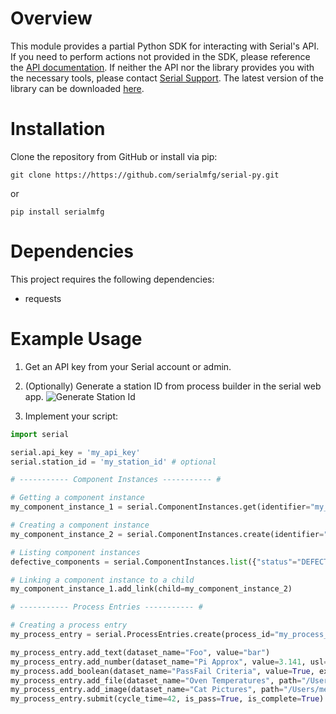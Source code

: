 # Overview

This module provides a partial Python SDK for interacting with Serial's API. 
If you need to perform actions not provided in the SDK, please reference the [API documentation](https://docs.serial.io/api-reference).
If neither the API nor the library provides you with the necessary tools, please contact [Serial Support](mailto:support@serial.io).
The latest version of the library can be downloaded [here](https://github.com/serialmfg/serial-py).

# Installation

Clone the repository from GitHub or install via pip:
```
git clone https://https://github.com/serialmfg/serial-py.git
```
or 
```
pip install serialmfg
```

# Dependencies

This project requires the following dependencies:
- requests

# Example Usage

1. Get an API key from your Serial account or admin. 

2. (Optionally) Generate a station ID from process builder in the serial web app. 
![Generate Station Id](https://xblmulqojemwvkwbkajj.supabase.co/storage/v1/object/public/serial-assets-public/generate_process_id.png)

3. Implement your script: 
```python
import serial

serial.api_key = 'my_api_key'
serial.station_id = 'my_station_id' # optional

# ----------- Component Instances ----------- #

# Getting a component instance
my_component_instance_1 = serial.ComponentInstances.get(identifier="my_sn_or_lot_code_1") # Returns a ComponentInstance object

# Creating a component instance
my_component_instance_2 = serial.ComponentInstances.create(identifier="my_sn_or_lot_code_2", component="my_component_name") # Returns a ComponentInstance object

# Listing component instances
defective_components = serial.ComponentInstances.list({"status"="DEFECTIVE", "component_id"="my_component_id"}) # Returns an array of ComponentInstance objects

# Linking a component instance to a child
my_component_instance_1.add_link(child=my_component_instance_2)

# ----------- Process Entries ----------- #

# Creating a process entry
my_process_entry = serial.ProcessEntries.create(process_id="my_process_id", component_instance=my_component_instance_1) # Returns a ProcessEntry object

my_process_entry.add_text(dataset_name="Foo", value="bar")
my_process_entry.add_number(dataset_name="Pi Approx", value=3.141, usl=3.1, lsl=3.2)
my_process.add_boolean(dataset_name="PassFail Criteria", value=True, expected_value=False)
my_process_entry.add_file(dataset_name="Oven Temperatures", path="/Users/me/Downloads/oven-temp.csv", file_name="oven-temp-todays-date.csv") # File name is optional to override the provided name
my_process_entry.add_image(dataset_name="Cat Pictures", path="/Users/me/Documents/my-cat.png", file_name="jerry.png") # File name is optional to override the provided name
my_process_entry.submit(cycle_time=42, is_pass=True, is_complete=True) # Notes how long the cycle took for the entry, whether it is passing and whether the process is complete
```

